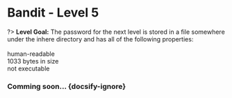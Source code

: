 # Bandit - Level 5

?> **Level Goal:** The password for the next level is stored in a file somewhere under the inhere directory and has all of the following properties:<br><br>human-readable<br>1033 bytes in size<br>not executable

### Comming soon... {docsify-ignore}